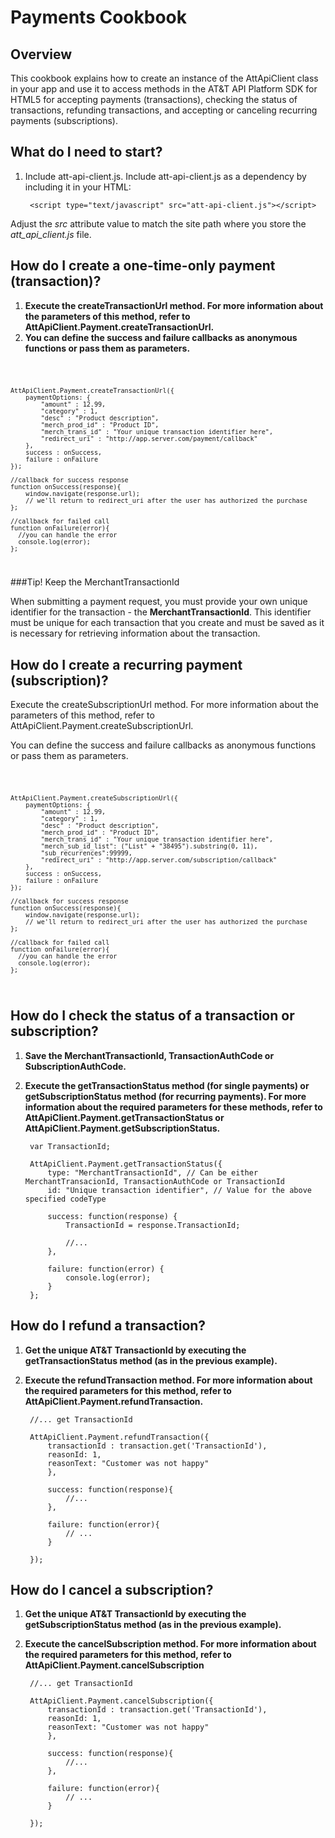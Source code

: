 Payments Cookbook
===

Overview
---
This cookbook explains how to create an instance of the AttApiClient class in your app and use it to access methods in the AT&T API Platform SDK for HTML5 for accepting payments (transactions), checking the status of transactions, refunding transactions, and accepting or canceling recurring payments (subscriptions).

What do I need to start?
---

1. Include att-api-client.js. Include att-api-client.js as a dependency by including it in your HTML:  

        <script type="text/javascript" src="att-api-client.js"></script>

Adjust the _src_ attribute value to match the site path where you store the _att_api_client.js_ file.


How do I create a one-time-only payment (transaction)?
---

1. **Execute the createTransactionUrl method. For more information about the parameters of this method, refer to AttApiClient.Payment.createTransactionUrl.**
2. **You can define the success and failure callbacks as anonymous functions or pass them as parameters.**

<code>

	AttApiClient.Payment.createTransactionUrl({
		paymentOptions: {
			"amount" : 12.99,
			"category" : 1,
			"desc" : "Product description",
			"merch_prod_id" : "Product ID",
			"merch_trans_id" : "Your unique transaction identifier here",
			"redirect_uri" : "http://app.server.com/payment/callback"
		},
		success : onSuccess,
		failure : onFailure
	});

	//callback for success response
	function onSuccess(response){
		window.navigate(response.url);
		// we'll return to redirect_uri after the user has authorized the purchase
	};

	//callback for failed call
	function onFailure(error){
	  //you can handle the error
	  console.log(error);
	};

</code>  

###Tip! Keep the MerchantTransactionId

When submitting a payment request, you must provide your own unique identifier for the transaction - the **MerchantTransactionId**. This identifier must be unique for each transaction that you create and must be saved as it is necessary for retrieving information about the transaction.

How do I create a recurring payment (subscription)?
---

Execute the createSubscriptionUrl method. For more information about the parameters of this method, refer to AttApiClient.Payment.createSubscriptionUrl.

You can define the success and failure callbacks as anonymous functions or pass them as parameters.

<code>

	AttApiClient.Payment.createSubscriptionUrl({
		paymentOptions: {
			"amount" : 12.99,
			"category" : 1,
			"desc" : "Product description",
			"merch_prod_id" : "Product ID",
			"merch_trans_id" : "Your unique transaction identifier here",
			"merch_sub_id_list": ("List" + "38495").substring(0, 11),
			"sub_recurrences":99999,
			"redirect_uri" : "http://app.server.com/subscription/callback"
		},
		success : onSuccess,
		failure : onFailure
	});

	//callback for success response
	function onSuccess(response){
		window.navigate(response.url);
		// we'll return to redirect_uri after the user has authorized the purchase
	};

	//callback for failed call
	function onFailure(error){
	  //you can handle the error
	  console.log(error);
	};

</code>  


How do I check the status of a transaction or subscription?
---

1. **Save the MerchantTransactionId, TransactionAuthCode or SubscriptionAuthCode.** 

2. **Execute the getTransactionStatus method (for single payments) or getSubscriptionStatus method (for recurring payments). For more information about the required parameters for these methods, refer to AttApiClient.Payment.getTransactionStatus or AttApiClient.Payment.getSubscriptionStatus.**


		var TransactionId;

		AttApiClient.Payment.getTransactionStatus({
        	type: "MerchantTransactionId", // Can be either MerchantTransacionId, TransactionAuthCode or TransactionId
            id: "Unique transaction identifier", // Value for the above specified codeType

            success: function(response) {
            	TransactionId = response.TransactionId;

            	//...
        	},

        	failure: function(error) {
        		console.log(error);
        	}
		};

	
How do I refund a transaction?
---

1. **Get the unique AT&T TransactionId by executing the getTransactionStatus method (as in the previous example).**
2. **Execute the refundTransaction method. For more information about the required parameters for this method, refer to AttApiClient.Payment.refundTransaction.**

		//... get TransactionId 

		AttApiClient.Payment.refundTransaction({
    	    transactionId : transaction.get('TransactionId'),
        	reasonId: 1,
            reasonText: "Customer was not happy"
        	},

        	success: function(response){
	       		//...
        	},

        	failure: function(error){
        		// ...
        	}

		});


How do I cancel a subscription?
---

1. **Get the unique AT&T TransactionId by executing the getSubscriptionStatus method (as in the previous example).**
2. **Execute the cancelSubscription method. For more information about the required parameters for this method, refer to AttApiClient.Payment.cancelSubscription**

		//... get TransactionId 

		AttApiClient.Payment.cancelSubscription({
    	    transactionId : transaction.get('TransactionId'),
        	reasonId: 1,
            reasonText: "Customer was not happy"
        	},

        	success: function(response){
	       		//...
        	},

        	failure: function(error){
        		// ...
        	}

		});

